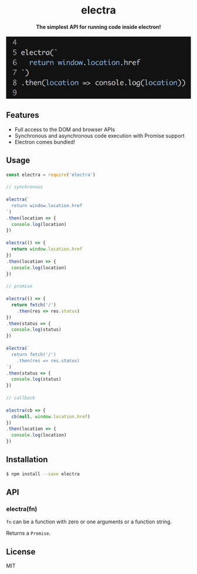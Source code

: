 
<div align="center">

# electra

#### The simplest API for running code inside electron!

![screenshot](screenshot.png)

</div>

## Features

* Full access to the DOM and browser APIs
* Synchronous and asynchronous code execution with Promise support
* Electron comes bundled!

## Usage

```js
const electra = require('electra')

// synchronous

electra(`
  return window.location.href
`)
.then(location => {
  console.log(location)
})

electra(() => {
  return window.location.href
})
.then(location => {
  console.log(location)
})

// promise

electra(() => {
  return fetch('/')
    .then(res => res.status)
})
.then(status => {
  console.log(status)
})

electra(`
  return fetch('/')
    .then(res => res.status)
`)
.then(status => {
  console.log(status)
})

// callback

electra(cb => {
  cb(null, window.location.href)
})
.then(location => {
  console.log(location)
})
```

## Installation

```bash
$ npm install --save electra
```

## API

### electra(fn)

`fn` can be a function with zero or one arguments or a function string.

Returns a `Promise`.

## License

MIT
